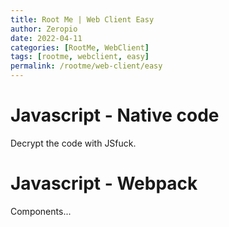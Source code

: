 ```yaml
---
title: Root Me | Web Client Easy
author: Zeropio
date: 2022-04-11
categories: [RootMe, WebClient]
tags: [rootme, webclient, easy]
permalink: /rootme/web-client/easy
---
```


# Javascript - Native code
Decrypt the code with JSfuck.

# Javascript - Webpack
Components...


